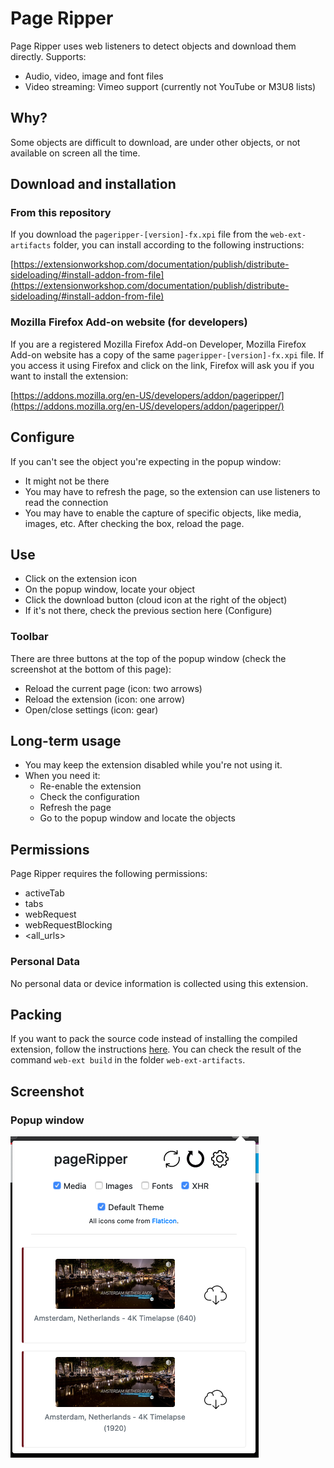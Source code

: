 # Page Ripper

Page Ripper uses web listeners to detect objects and download them directly.
Supports:
- Audio, video, image and font files
- Video streaming: Vimeo support (currently not YouTube or M3U8 lists)

## Why?

Some objects are difficult to download, are under other objects, or not available on screen all the time.

## Download and installation

### From this repository

If you download the `pageripper-[version]-fx.xpi` file from the `web-ext-artifacts` folder, you can install according to the following instructions:

[https://extensionworkshop.com/documentation/publish/distribute-sideloading/#install-addon-from-file](https://extensionworkshop.com/documentation/publish/distribute-sideloading/#install-addon-from-file)

### Mozilla Firefox Add-on website (for developers)

If you are a registered Mozilla Firefox Add-on Developer, Mozilla Firefox Add-on website has a copy of the same `pageripper-[version]-fx.xpi` file. If you access it using Firefox and click on the link, Firefox will ask you if you want to install the extension:

[https://addons.mozilla.org/en-US/developers/addon/pageripper/](https://addons.mozilla.org/en-US/developers/addon/pageripper/)

## Configure

If you can't see the object you're expecting in the popup window:
- It might not be there
- You may have to refresh the page, so the extension can use listeners to read the connection
- You may have to enable the capture of specific objects, like media, images, etc. After checking the box, reload the page.

## Use

- Click on the extension icon
- On the popup window, locate your object
- Click the download button (cloud icon at the right of the object)
- If it's not there, check the previous section here (Configure)

### Toolbar

There are three buttons at the top of the popup window (check the screenshot at the bottom of this page):
- Reload the current page (icon: two arrows)
- Reload the extension (icon: one arrow)
- Open/close settings (icon: gear)

## Long-term usage

- You may keep the extension disabled while you're not using it. 
- When you need it:
    - Re-enable the extension
    - Check the configuration
    - Refresh the page 
    - Go to the popup window and locate the objects

## Permissions

Page Ripper requires the following permissions:
- activeTab
- tabs
- webRequest
- webRequestBlocking
- <all_urls>

### Personal Data

No personal data or device information is collected using this extension.

## Packing

If you want to pack the source code instead of installing the compiled extension, follow the instructions [here](https://extensionworkshop.com/documentation/publish/package-your-extension/). You can check the result of the command `web-ext build` in the folder `web-ext-artifacts`.

## Screenshot

### Popup window
![Popup window](screenshots/pageripper-popup.png)
